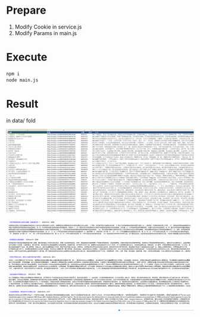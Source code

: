 

# Prepare
1. Modify Cookie in service.js
2. Modify Params in main.js


# Execute
```bash
npm i
node main.js
```

# Result
in data/ fold

![image-20241105164506644](img/image-20241105164506644.png)

![image-20241106112135364](img/image-20241106112135364.png)